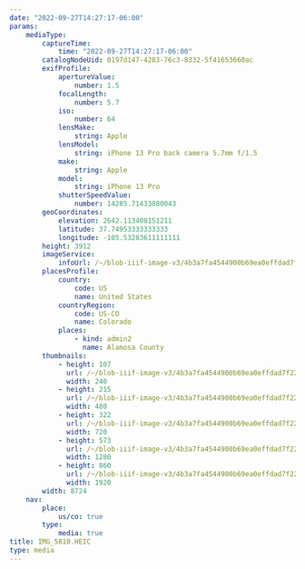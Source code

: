 ```yaml
---
date: "2022-09-27T14:27:17-06:00"
params:
    mediaType:
        captureTime:
            time: "2022-09-27T14:27:17-06:00"
        catalogNodeUid: 0197d147-4283-76c3-8332-5f41653660ac
        exifProfile:
            apertureValue:
                number: 1.5
            focalLength:
                number: 5.7
            iso:
                number: 64
            lensMake:
                string: Apple
            lensModel:
                string: iPhone 13 Pro back camera 5.7mm f/1.5
            make:
                string: Apple
            model:
                string: iPhone 13 Pro
            shutterSpeedValue:
                number: 14285.71433080043
        geoCoordinates:
            elevation: 2642.113408151211
            latitude: 37.74953333333333
            longitude: -105.53283611111111
        height: 3912
        imageService:
            infoUrl: /~/blob-iiif-image-v3/4b3a7fa4544900b69ea0effdad7f22f8c1053a0df1443daa4da565ff0407064f/info.json
        placesProfile:
            country:
                code: US
                name: United States
            countryRegion:
                code: US-CO
                name: Colorado
            places:
                - kind: admin2
                  name: Alamosa County
        thumbnails:
            - height: 107
              url: /~/blob-iiif-image-v3/4b3a7fa4544900b69ea0effdad7f22f8c1053a0df1443daa4da565ff0407064f/full/240%2C107/0/default.jpg
              width: 240
            - height: 215
              url: /~/blob-iiif-image-v3/4b3a7fa4544900b69ea0effdad7f22f8c1053a0df1443daa4da565ff0407064f/full/480%2C215/0/default.jpg
              width: 480
            - height: 322
              url: /~/blob-iiif-image-v3/4b3a7fa4544900b69ea0effdad7f22f8c1053a0df1443daa4da565ff0407064f/full/720%2C322/0/default.jpg
              width: 720
            - height: 573
              url: /~/blob-iiif-image-v3/4b3a7fa4544900b69ea0effdad7f22f8c1053a0df1443daa4da565ff0407064f/full/1280%2C573/0/default.jpg
              width: 1280
            - height: 860
              url: /~/blob-iiif-image-v3/4b3a7fa4544900b69ea0effdad7f22f8c1053a0df1443daa4da565ff0407064f/full/1920%2C860/0/default.jpg
              width: 1920
        width: 8724
    nav:
        place:
            us/co: true
        type:
            media: true
title: IMG_5810.HEIC
type: media
---
```

